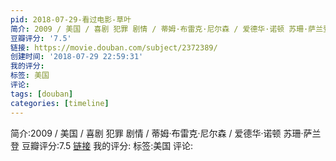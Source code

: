 ```yaml
---
pid: 2018-07-29-看过电影-草叶
简介: 2009 / 美国 / 喜剧 犯罪 剧情 / 蒂姆·布雷克·尼尔森 / 爱德华·诺顿 苏珊·萨兰登
豆瓣评分: '7.5'
链接: https://movie.douban.com/subject/2372389/
创建时间: '2018-07-29 22:59:31'
我的评分:
标签: 美国
评论:
tags: [douban]
categories: [timeline]
---
```

简介:2009 / 美国 / 喜剧 犯罪 剧情 / 蒂姆·布雷克·尼尔森 / 爱德华·诺顿 苏珊·萨兰登
豆瓣评分:7.5
[链接](https://movie.douban.com/subject/2372389/)
我的评分:
标签:美国
评论:
